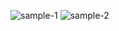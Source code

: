 ![sample-1](https://user-images.githubusercontent.com/55338493/90338111-40451300-e022-11ea-8989-0fa3989a77b2.png)
![sample-2](https://user-images.githubusercontent.com/55338493/90338117-463af400-e022-11ea-8fbd-55c64cd30bc5.png)

